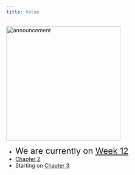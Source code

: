 ```yaml
---
title: false
---
```


<meta http-equiv="refresh" content="600"/>

<img src="https://www.dominicavibes.dm/wp-content/uploads/2016/09/Announcement-Icon.jpg" alt="announcement" height="300">  

- <span style="font-size: 22px;">We are currently on [Week 12](\apcsp\weeks\week12) </span>
- [Chapter 2](/apcsp/curriculum/2)
- Starting on [Chapter 3](/apcsp/curriculum/3)


<!-- # Hello, world!


This is CS50 AP, Harvard University's introduction to the intellectual enterprises of computer science and the art of programming for students in high school, which satisfies the College Board's AP CS Principles curriculum framework.

<iframe width="612" height="344" src="https://www.youtube.com/embed/GAB6Gm7pTTA" title="YouTube video player" frameborder="0" allow="accelerometer; autoplay; clipboard-write; encrypted-media; gyroscope; picture-in-picture" allowfullscreen></iframe>


<img src="https://www.dominicavibes.dm/wp-content/uploads/2016/09/Announcement-Icon.jpg" alt="announcement" height="300"> 

### Your [Summer Assignment](\apcsp\curriculum\summer-assignment) is live now!! -->

